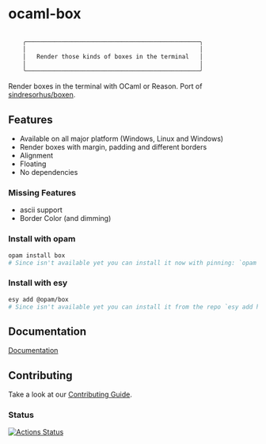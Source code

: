 # ocaml-box

```bash

    ╭─────────────────────────────────────────────────╮
    │                                                 │
    │   Render those kinds of boxes in the terminal   │
    │                                                 │
    ╰─────────────────────────────────────────────────╯

```

Render boxes in the terminal with OCaml or Reason.
Port of [sindresorhus/boxen](https://github.com/sindresorhus/boxen).

## Features

- Available on all major platform (Windows, Linux and Windows)
- Render boxes with margin, padding and different borders
- Alignment
- Floating
- No dependencies

### Missing Features

- ascii support
- Border Color (and dimming)

### Install with opam

```bash
opam install box
# Since isn't available yet you can install it now with pinning: `opam pin https://github.com/davesnx/ocaml-box`
```

### Install with esy

```bash
esy add @opam/box
# Since isn't available yet you can install it from the repo `esy add https://github.com/davesnx/ocaml-box or adding a resolution commit`
```

## Documentation

[Documentation](https://davesnx.github.io/ocaml-box/ocaml-box/index.html)

## Contributing

Take a look at our [Contributing Guide](CONTRIBUTING.md).

### Status

[![Actions Status](https://github.com/davesnx/ocaml-box/workflows/CI/badge.svg)](https://github.com/davesnx/ocaml-box/actions)

